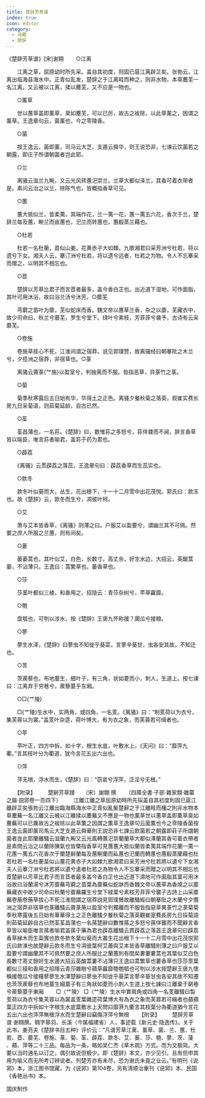 ```yaml
---
title: 楚辞芳草谱
index: true
icon: editor
category:
  - 诗藏
  - 楚辞
---
```


《楚辞芳草谱》[宋]谢翱 
　　○江离

　　江离之草，屈原幼时所先采。盖自其初度，则固已扈江离辟芷矣。张勃云，江离出临海县海水中。正青似乱发，楚辞之于江离畦而种之，则非水物，本草蘪芜一名江离。又云被以江离，揉以蘪芜，又不应是一物也。

　　○薰草

　　世以蕙草盖即薰草，臭如蘪芜，可以已厉，故古之袚除，以此草薰之，因谓之薰草。王逸章句云，菌薰也，今之零陵香。

　　○菌

　　按王逸云，菌即薰，司马云大芝。支遁云舜华，则王说恐非，七谏云饮菌若之朝露，即庄子所谓朝菌者岂此耶。

　　○兰

　　离骚云滋兰九畹，又云光风转蕙汜崇兰。兰草大都似泽兰，其香可着衣带者是。素问云治之以兰，除陈气也，皆概指香草可见。

　　○蕙

　　蕙大抵似兰，皆柔荑，其端作花，兰一荑一花，蕙一荑五六花，香次于兰，楚辞兰每及蕙，畹兰而亩蕙也，汜兰而转蕙也，蕙殽蒸兰藉也。

　　○杜若

　　杜若一名杜蘅，苗似山姜，花黄赤子大如棘。九歌湘君曰采芳洲兮杜若，将以遗兮下女。湘夫人云，搴汀洲兮杜若，将以遗兮远者，杜若之为物。令人不忘搴采而赠之，以明其不相忘也。

　　○茝

　　楚辞以芳草比君子而言茝者最多，盖今香白芷也。出近道下湿地，可作面脂，其叶可用沐浴，故曰浴兰汤兮沐芳。○蘼芜

　　芎藭之苗叶为蘼，芜似蛇床而香。魏文帝以蕙草兰香，杂之以蘼，芜藏衣中，故少司命曰，秋兰兮蘼芜，罗生兮堂下。绿叶兮素枝，芳菲菲兮袭予，古诗有云采蘼芜。

　　○卷施

　　卷施草拔心不死，江淮间谓之宿莽。说见郭璞赞，故离骚经曰朝搴阰之木兰兮，夕揽洲之宿莽，非宿草也。○菉

　　离骚云薋菉{艹施}以盈室兮，判独离而不服。皆指恶草，异菉竹之菉。

　　○菊

　　菊季秋寒露后五日始有华，华得土之正色。离骚夕餐秋菊之落英，观崔实费长房九日采菊语，则茹菊延龄，自古已然。

　　○荃

　　荃昌蒲也，一名荪。《楚辞》曰，数惟荪之多怒兮，荪佯聋而不闻，辞言香草皆以喻臣，唯言荪者喻君，盖荪于药为君也。

　　○薜荔

　　《离骚》云贯薜荔之落蕊，王逸章句曰：薜荔香草而生蕊实也。

　　○款冬

　　款冬叶似葵而大，丛生，花出根下，十一十二月雪中出花茂悦。郭氏曰：款冻也。故《楚辞》云，款冬而生兮，凋彼叶柯。

　　○艾

　　萧与艾本皆香草，《离骚》则薄之曰。户服艾以盈要兮，谓幽兰其不可佩。然要之庶人所服之兰蕙，则有间矣。

　　○蒌

　　蒌蒌蒿也，其叶似艾，白色，长数寸，高丈余，好生水边，大招云，英酸蒿蒌，不沾薄只。王逸曰：蒿繁草也。蒌香草也。

　　○莎

　　莎茎叶都似三棱，和香用之，招隐云：青莎杂树兮，苹草靃靡。

　　○匏

　　盘瓠也，可刳以涉水，按《楚辞》王褒九怀称援？瓟瓜兮接粮。

　　○蓼

　　蓼生水泽，《楚辞》曰蓼虫不知徙乎葵菜，言蓼辛葵甘，虫各安其故，不知迁也。

　　○茨

　　茨蒺藜也，布地蔓生，细叶子，有三角，状如菱而小，刺人，生道上。按七谏曰：江离弃于穷巷兮，蒺藜蔓乎东厢。

　　○□{艹陵}

　　□{艹陵}生水中，实两角，或四角，一名芰。《离骚》曰：“制芰荷以为衣兮，集芙蓉以为裳。”盖芰叶杂遝，荷叶博大，有为衣之象，而芙蓉若可缉者也。

　　○苹

　　苹叶正，四方中拆，如十字，根生水底，叶敷水上，《天问》曰：“靡萍九衢。”言其枝叶分为衢道，犹今言花五出六出也。

　　○萍

　　萍无根，浮水而生，《楚辞》曰：“窃哀兮浮萍，泛淫兮无根。”

　　【附录】
　　楚辭芳草譜　　（宋）謝翺 撰
　　（四庫全書·子部·雜家類·雜纂之屬·説郛卷一百四下）
　　江離江離之草屈原幼時所先採盖自其初度則固已扈江離辟芷矣張勃云江離出臨海縣海水中正青似亂髮楚辭之于江離畦而種之則非水物本草蘪蕪一名江離又云被以江離揉以蘪蕪又不應是一物也薰草世以蕙草盖即薫草臭如蘪蕪可以已厲故古之袚除以此草薫之因謂之薫草王逸章句云菌薫也今之零陵香菌按王逸云菌即薰司馬云大芝支遁云舜華則王説恐非七諫云飲菌若之朝露即莊子所謂朝菌者豈此耶蘭離騷云滋蘭九畹又云光風轉蕙汜崇蘭蘭草大都似澤蘭其香可着衣帶者是素問云治之以蘭除陳氣也皆槩指香草可見蕙蕙大抵似蘭皆柔荑其端作花蘭一荑一花蕙一荑五六花香次于蘭楚辭蘭每及蕙畹蘭而畆蕙也汜蘭而轉蕙也蕙殽蒸蘭藉也杜若杜若一名杜蘅苗似山薑花黄赤子大如棘九歌湘君曰采芳洲兮杜若將以遺兮下女湘夫人云搴汀洲兮杜若將以遺兮逺者杜若之為物令人不忘搴采而贈之以明其不相忘也茝楚辭以芳草比君子而言茝者最多盖今香白芷也出近道下濕地可作面脂其葉可用沐浴故曰浴蘭湯兮沐芳蘼蕪芎藭之苗葉為蘼蕪似蛇牀而香魏文帝以蕙草為香燒之以蘼蕪藏衣中故少司命曰秋蘭兮蘼蕪羅生兮堂下緑葉兮素枝芳菲菲兮襲子古詩上山采蘼蕪卷葹卷葹草拔心不死江淮間謂之宿莽説見郭璞賛故離騷經曰朝搴阰之木蘭兮夕攬洲之宿莽非宿草也菉離騷云薋菉葹以盈室兮判獨離而不服皆指惡草異菉竹之菉菊菊季秋寒露後五日始有華華得土之正色離騷夕餐秋菊之落英觀崔寔費長房九日採菊語則茹菊延齡自古已然荃荃昌蒲也一名蓀楚辭曰數惟蓀之多怒兮蓀佯聾而不聞辭言香草皆以喻臣唯言蓀者喻君盖蓀于藥為君也薜荔離騷云貫薜荔之落蕋王逸章句曰薜荔香草縁木而生蘂實也款冬款冬葉似葵而大叢生花出根下十一十二月雪中出花茂悦郭氏曰款涷也故楚辭云款冬而生兮凋彼葉柯艾蕭與艾本皆香草離騷則薄之曰户服艾以盈要兮謂幽蘭其不可佩然要之庶人所服比之蘭蕙則有間矣蔞蔞蔞蒿也其葉似艾白色長數寸髙丈餘好生水邊大招云英酸蒿蔞不沾薄只王逸曰蒿繁草也蔞香草也莎莎莖葉都似三稜和香用之招隱云青莎雜樹兮蘋草靃靡匏匏瓠也可刳以涉水按楚辭王襃九懷稱援匏瓜兮接糧蓼蓼生水澤楚辭曰蓼虫不知徙乎葵菜言蓼辛葵甘虫各安其故不知遷也茨茨蒺藜也布地蔓生細葉子有三角狀如菱而小刺人生道上按七諌曰江離棄于窮巷兮蒺藜蔓乎東廂
　　□〈艹陵〉 □〈艹陵〉生水中實兩角或四角一名芰離騷曰製芰荷以為衣兮集芙蓉以為裳盖芰葉雜遝荷葉博大有為衣之象而芙蓉若可緝者也蘋蘋葉正四方中拆如十字根生水底葉敷水上天問曰靡蓱九衢言其枝葉分為衢道猶今言花五出六出也萍萍無根浮水而生楚辭曰竊傷浮萍兮無根
　　【附录】
　　楚辞芳草谱 谢翱撰。翱字皋羽，长溪（今属福建省）人，事迹载《新元史·隐逸传》。关于此书，姜亮夫《楚辞书目五种》评价云：“凡谱芳草江蓠、薰草、菌、兰、蕙、杜若、茝、蘼芜、卷施、菉、菊、荃、薜荔、款冬、艾、蒌、莎、匏、蓼、茨、蔆 、蘋、萍等二十三品。每品为一条，略如吴仁杰《草木疏》方式。而为文极简。大要以当时通名以订之，偶引故说但极少。即《楚辞》本文，亦少见引。且有但申其用为喻义而无所考订辨说者。列楚芳亦有未尽，恐为谢氏未竟之业云。”有明刊《说郛》本，浙江图书馆藏，为《说郛》第104卷，另有清顺治重刊《说郛》本、民国《香艳丛书》本。  
 
国庆制作
 
